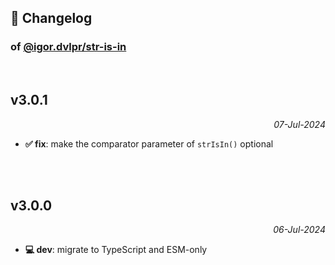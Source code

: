 ## 📒 Changelog

### of [@igor.dvlpr/str-is-in](https://github.com/igorskyflyer/npm-str-is-in)

<br>

## v3.0.1

<p align="right"><em>07-Jul-2024</em></p>

- **✅ fix**: make the comparator parameter of `strIsIn()` optional

<br>
<br>

## v3.0.0

<p align="right"><em>06-Jul-2024</em></p>

- **💻 dev**: migrate to TypeScript and ESM-only
